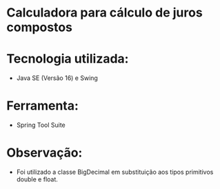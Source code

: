 # Calculadora para cálculo de juros compostos

# Tecnologia utilizada:
* Java SE (Versão 16) e Swing

# Ferramenta:
* Spring Tool Suite


# Observação:
* Foi utilizado a classe BigDecimal em substituição aos tipos primitivos double e float.